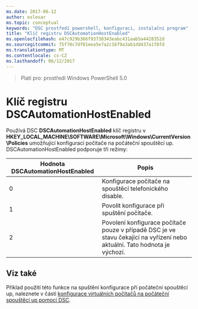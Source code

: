 ```yaml
---
ms.date: 2017-06-12
author: eslesar
ms.topic: conceptual
keywords: "DSC prostředí powershell, konfiguraci, instalační program"
title: "Klíč registru DSCAutomationHostEnabled"
ms.openlocfilehash: e47c929b366f93738343eabc431aab5a4428352d
ms.sourcegitcommit: 75f70c7df01eea5e7a2c16f9a3ab1dd437a1f8fd
ms.translationtype: MT
ms.contentlocale: cs-CZ
ms.lasthandoff: 06/12/2017
---
```

>Platí pro: prostředí Windows PowerShell 5.0

# <a name="dscautomationhostenabled-registry-key"></a>Klíč registru DSCAutomationHostEnabled

Používá DSC **DSCAutomationHostEnabled** klíč registru v **HKEY_LOCAL_MACHINE\SOFTWARE\Microsoft\Windows\CurrentVersion\Policies** umožňující konfiguraci počítače na počáteční spouštěcí up.
DSCAutomationHostEnabled podporuje tři režimy:

|  Hodnota DSCAutomationHostEnabled  |  Popis   | 
|---|---| 
0 | Konfigurace počítače na spouštěcí telefonického disable. |
1 | Povolit konfigurace při spuštění počítače. |
2 | Povolení konfigurace počítače pouze v případě DSC je ve stavu čekající na vyřízení nebo aktuální. Tato hodnota je výchozí. |

## <a name="see-also"></a>Viz také

Příklad použití této funkce na spuštění konfigurace při počáteční spouštěcí up, naleznete v části [konfigurace virtuálních počítačů na počáteční spouštěcí up pomocí DSC](bootstrapDsc.md).


